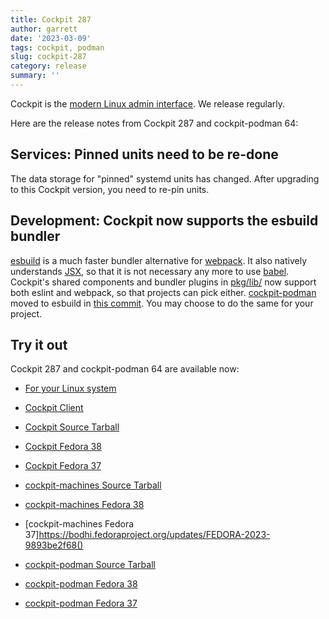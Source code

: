 ```yaml
---
title: Cockpit 287
author: garrett
date: '2023-03-09'
tags: cockpit, podman
slug: cockpit-287
category: release
summary: ''
---
```


Cockpit is the [modern Linux admin interface](https://cockpit-project.org/).
We release regularly.

Here are the release notes from Cockpit 287 and cockpit-podman 64:


## Services: Pinned units need to be re-done

The data storage for "pinned" systemd units has changed. After upgrading to this Cockpit version, you need to re-pin units.

## Development: Cockpit now supports the esbuild bundler

[esbuild](https://esbuild.github.io/) is a much faster bundler alternative for [webpack](https://webpack.js.org/). It also  natively understands [JSX](https://reactjs.org/docs/introducing-jsx.html), so that it is not necessary any more to use [babel](https://babeljs.io/). Cockpit's shared components and bundler plugins in [pkg/lib/](https://github.com/cockpit-project/cockpit/tree/main/pkg/lib) now support both eslint and webpack, so that projects can pick either. [cockpit-podman](https://github.com/cockpit-project/cockpit-podman) moved to esbuild in [this commit](https://github.com/cockpit-project/cockpit-podman/commit/d48f58297f66d2f6390aa85b54883d9be980850b). You may choose to do the same for your project.


## Try it out

Cockpit 287 and cockpit-podman 64 are available now:

* [For your Linux system](https://cockpit-project.org/running.html)
* [Cockpit Client](https://flathub.org/apps/details/org.cockpit_project.CockpitClient)

* [Cockpit Source Tarball](https://github.com/cockpit-project/cockpit/releases/tag/287)
* [Cockpit Fedora 38](https://bodhi.fedoraproject.org/updates/FEDORA-2023-6987aaacad)
* [Cockpit Fedora 37](https://bodhi.fedoraproject.org/updates/FEDORA-2023-2e47853ed4)
* [cockpit-machines Source Tarball](https://github.com/cockpit-project/cockpit-machines/releases/tag/285)
* [cockpit-machines Fedora 38](https://bodhi.fedoraproject.org/updates/FEDORA-2023-99b4679f77)
* [cockpit-machines Fedora 37]https://bodhi.fedoraproject.org/updates/FEDORA-2023-9893be2f68()
* [cockpit-podman Source Tarball](https://github.com/cockpit-project/cockpit-podman/releases/tag/64)
* [cockpit-podman Fedora 38](https://bodhi.fedoraproject.org/updates/FEDORA-2023-82b8596f0f)
* [cockpit-podman Fedora 37](https://bodhi.fedoraproject.org/updates/FEDORA-2023-ff01f5ff9e)

